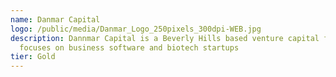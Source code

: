 ```yaml
---
name: Danmar Capital
logo: /public/media/Danmar_Logo_250pixels_300dpi-WEB.jpg
description: Dannmar Capital is a Beverly Hills based venture capital firm that
  focuses on business software and biotech startups
tier: Gold
---
```

